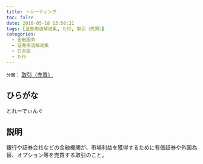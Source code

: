 ```yaml
---
title: トレーディング
toc: false
date: 2018-05-18 13:58:21
tags: [证券用语解说集, た行, 取引（売買）]
categories:
  - 金融服务
  - 证券用语解说集
  - 日本語
  - た行
---
```


`分類：` [取引（売買）](/tags/取引（売買）/)

## ひらがな

とれーでぃんぐ

## 説明

銀行や証券会社などの金融機関が、市場利益を獲得するために有価証券や外国為替、オプション等を売買する取引のこと。
